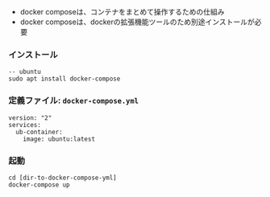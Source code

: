 - docker composeは、コンテナをまとめて操作するための仕組み
- docker composeは、dockerの拡張機能ツールのため別途インストールが必要

### インストール

```
-- ubuntu
sudo apt install docker-compose
```

### 定義ファイル: `docker-compose.yml`

```
version: "2"
services:
  ub-container:
    image: ubuntu:latest
```

### 起動

```
cd [dir-to-docker-compose-yml]
docker-compose up
```
